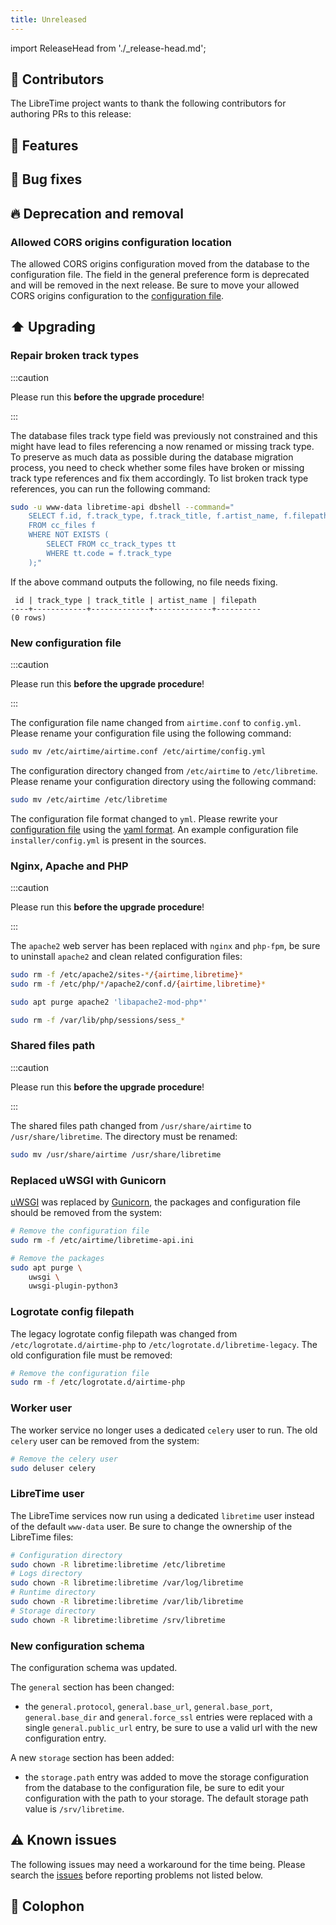 ```yaml
---
title: Unreleased
---
```


import ReleaseHead from './\_release-head.md';

<!-- <ReleaseHead date='2022-01-01' version='3.0.0-alpha.11'/> -->

## :sparkling_heart: Contributors

The LibreTime project wants to thank the following contributors for authoring PRs to this release:

## :rocket: Features

## :bug: Bug fixes

## :fire: Deprecation and removal

### Allowed CORS origins configuration location

The allowed CORS origins configuration moved from the database to the configuration file. The field in the general preference form is deprecated and will be removed in the next release. Be sure to move your allowed CORS origins configuration to the [configuration file](../admin-manual/setup/configuration.md).

## :arrow_up: Upgrading

### Repair broken track types

:::caution

Please run this **before the upgrade procedure**!

:::

The database files track type field was previously not constrained and this might have lead to files referencing a now renamed or missing track type. To preserve as much data as possible during the database migration process, you need to check whether some files have broken or missing track type references and fix them accordingly. To list broken track type references, you can run the following command:

```bash
sudo -u www-data libretime-api dbshell --command="
    SELECT f.id, f.track_type, f.track_title, f.artist_name, f.filepath
    FROM cc_files f
    WHERE NOT EXISTS (
        SELECT FROM cc_track_types tt
        WHERE tt.code = f.track_type
    );"
```

If the above command outputs the following, no file needs fixing.

```
 id | track_type | track_title | artist_name | filepath
----+------------+-------------+-------------+----------
(0 rows)
```

### New configuration file

:::caution

Please run this **before the upgrade procedure**!

:::

The configuration file name changed from `airtime.conf` to `config.yml`. Please rename your configuration file using the following command:

```bash
sudo mv /etc/airtime/airtime.conf /etc/airtime/config.yml
```

The configuration directory changed from `/etc/airtime` to `/etc/libretime`. Please rename your configuration directory using the following command:

```bash
sudo mv /etc/airtime /etc/libretime
```

The configuration file format changed to `yml`. Please rewrite your [configuration file](../admin-manual/setup/configuration.md) using the [yaml format](https://yaml.org/). An example configuration file `installer/config.yml` is present in the sources.

### Nginx, Apache and PHP

:::caution

Please run this **before the upgrade procedure**!

:::

The `apache2` web server has been replaced with `nginx` and `php-fpm`, be sure to uninstall `apache2` and clean related configuration files:

```bash
sudo rm -f /etc/apache2/sites-*/{airtime,libretime}*
sudo rm -f /etc/php/*/apache2/conf.d/{airtime,libretime}*

sudo apt purge apache2 'libapache2-mod-php*'

sudo rm -f /var/lib/php/sessions/sess_*
```

### Shared files path

:::caution

Please run this **before the upgrade procedure**!

:::

The shared files path changed from `/usr/share/airtime` to `/usr/share/libretime`. The directory must be renamed:

```bash
sudo mv /usr/share/airtime /usr/share/libretime
```

### Replaced uWSGI with Gunicorn

[uWSGI](https://uwsgi-docs.readthedocs.io) was replaced by [Gunicorn](https://gunicorn.org/), the packages and configuration file should be removed from the system:

```bash
# Remove the configuration file
sudo rm -f /etc/airtime/libretime-api.ini

# Remove the packages
sudo apt purge \
    uwsgi \
    uwsgi-plugin-python3
```

### Logrotate config filepath

The legacy logrotate config filepath was changed from `/etc/logrotate.d/airtime-php` to `/etc/logrotate.d/libretime-legacy`. The old configuration file must be removed:

```bash
# Remove the configuration file
sudo rm -f /etc/logrotate.d/airtime-php
```

### Worker user

The worker service no longer uses a dedicated `celery` user to run. The old `celery` user can be removed from the system:

```bash
# Remove the celery user
sudo deluser celery
```

### LibreTime user

The LibreTime services now run using a dedicated `libretime` user instead of the default `www-data` user. Be sure to change the ownership of the LibreTime files:

```bash
# Configuration directory
sudo chown -R libretime:libretime /etc/libretime
# Logs directory
sudo chown -R libretime:libretime /var/log/libretime
# Runtime directory
sudo chown -R libretime:libretime /var/lib/libretime
# Storage directory
sudo chown -R libretime:libretime /srv/libretime
```

### New configuration schema

The configuration schema was updated.

The `general` section has been changed:

- the `general.protocol`, `general.base_url`, `general.base_port`, `general.base_dir` and `general.force_ssl` entries were replaced with a single `general.public_url` entry, be sure to use a valid url with the new configuration entry.

A new `storage` section has been added:

- the `storage.path` entry was added to move the storage configuration from the database to the configuration file, be sure to edit your configuration with the path to your storage. The default storage path value is `/srv/libretime`.

## :warning: Known issues

The following issues may need a workaround for the time being. Please search the [issues](https://github.com/libretime/libretime/issues) before reporting problems not listed below.

## :memo: Colophon
